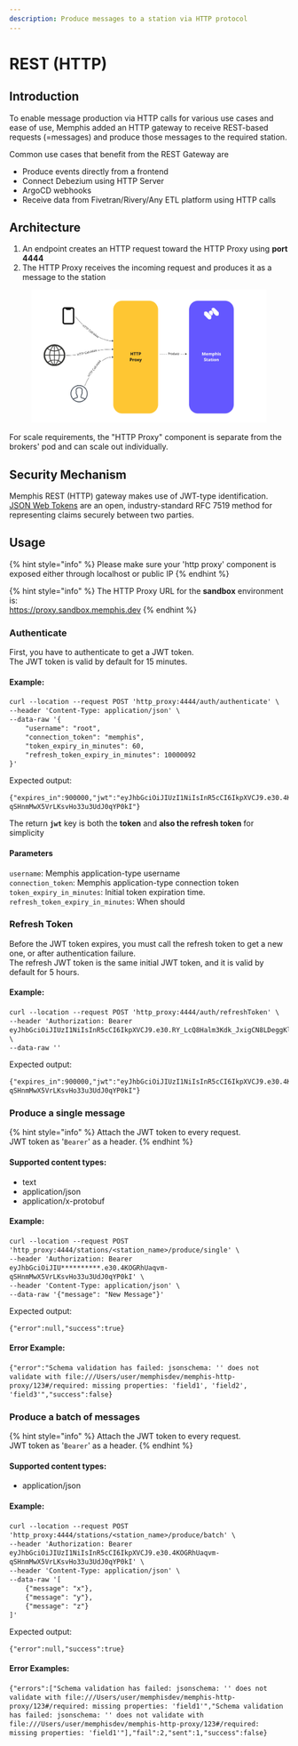 ```yaml
---
description: Produce messages to a station via HTTP protocol
---
```


# REST (HTTP)

## Introduction

To enable message production via HTTP calls for various use cases and ease of use, Memphis added an HTTP gateway to receive REST-based requests (=messages) and produce those messages to the required station.

Common use cases that benefit from the REST Gateway are&#x20;

* Produce events directly from a frontend
* Connect Debezium using HTTP Server
* ArgoCD webhooks
* Receive data from Fivetran/Rivery/Any ETL platform using HTTP calls

## Architecture

1. An endpoint creates an HTTP request toward the HTTP Proxy using **port 4444**
2. The HTTP Proxy receives the incoming request and produces it as a message to the station

<figure><img src="../.gitbook/assets/http proxy.jpeg" alt=""><figcaption></figcaption></figure>

For scale requirements, the "HTTP Proxy" component is separate from the brokers' pod and can scale out individually.

## Security Mechanism

Memphis REST (HTTP) gateway makes use of JWT-type identification.\
[JSON Web Tokens](https://jwt.io/) are an open, industry-standard RFC 7519 method for representing claims securely between two parties.

## Usage

{% hint style="info" %}
Please make sure your 'http proxy' component is exposed either through localhost or public IP
{% endhint %}

{% hint style="info" %}
The HTTP Proxy URL for the **sandbox** environment is:\
https://proxy.sandbox.memphis.dev
{% endhint %}

### Authenticate

First, you have to authenticate to get a JWT token.\
The JWT token is valid by default for 15 minutes.

#### Example:

```
curl --location --request POST 'http_proxy:4444/auth/authenticate' \
--header 'Content-Type: application/json' \
--data-raw '{
    "username": "root",
    "connection_token": "memphis",
    "token_expiry_in_minutes": 60,
    "refresh_token_expiry_in_minutes": 10000092
}'
```

Expected output:&#x20;

```
{"expires_in":900000,"jwt":"eyJhbGciOiJIUzI1NiIsInR5cCI6IkpXVCJ9.e30.4KOGRhUaqvm-qSHnmMwX5VrLKsvHo33u3UdJ0qYP0kI"}
```

The return **`jwt`** key is both the **token** and **also the refresh token** for simplicity

#### Parameters

`username`: Memphis application-type username\
`connection_token`: Memphis application-type connection token\
`token_expiry_in_minutes`: Initial token expiration time.\
`refresh_token_expiry_in_minutes`: When should

### Refresh Token

Before the JWT token expires, you must call the refresh token to get a new one, or after authentication failure.\
The refresh JWT token is the same initial JWT token, and it is valid by default for 5 hours.

#### Example:

```
curl --location --request POST 'http_proxy:4444/auth/refreshToken' \
--header 'Authorization: Bearer eyJhbGciOiJIUzI1NiIsInR5cCI6IkpXVCJ9.e30.RY_LcQ8Halm3Kdk_JxigCN8LDeggKlWwWHiItBK8tVw' \
--data-raw ''
```

Expected output:

```
{"expires_in":900000,"jwt":"eyJhbGciOiJIUzI1NiIsInR5cCI6IkpXVCJ9.e30.4KOGRhUaqvm-qSHnmMwX5VrLKsvHo33u3UdJ0qYP0kI"}
```

### Produce a single message

{% hint style="info" %}
Attach the JWT token to every request.\
JWT token as '`Bearer`' as a header.
{% endhint %}

#### Supported content types:

* text
* application/json
* application/x-protobuf

#### Example:

```
curl --location --request POST 'http_proxy:4444/stations/<station_name>/produce/single' \
--header 'Authorization: Bearer eyJhbGciOiJIU**********.e30.4KOGRhUaqvm-qSHnmMwX5VrLKsvHo33u3UdJ0qYP0kI' \
--header 'Content-Type: application/json' \
--data-raw '{"message": "New Message"}'
```

Expected output:

```
{"error":null,"success":true}
```

#### Error Example:

```
{"error":"Schema validation has failed: jsonschema: '' does not validate with file:///Users/user/memphisdev/memphis-http-proxy/123#/required: missing properties: 'field1', 'field2', 'field3'","success":false}
```

### Produce a batch of messages&#x20;

{% hint style="info" %}
Attach the JWT token to every request.\
JWT token as '`Bearer`' as a header.
{% endhint %}

#### Supported content types:

* application/json

#### Example:

```
curl --location --request POST 'http_proxy:4444/stations/<station_name>/produce/batch' \
--header 'Authorization: Bearer eyJhbGciOiJIUzI1NiIsInR5cCI6IkpXVCJ9.e30.4KOGRhUaqvm-qSHnmMwX5VrLKsvHo33u3UdJ0qYP0kI' \
--header 'Content-Type: application/json' \
--data-raw '[
    {"message": "x"},
    {"message": "y"},
    {"message": "z"}
]'
```

Expected output:

```
{"error":null,"success":true}
```

#### Error Examples:

```
{"errors":["Schema validation has failed: jsonschema: '' does not validate with file:///Users/user/memphisdev/memphis-http-proxy/123#/required: missing properties: 'field1'","Schema validation has failed: jsonschema: '' does not validate with file:///Users/user/memphisdev/memphis-http-proxy/123#/required: missing properties: 'field1'"],"fail":2,"sent":1,"success":false}
```

